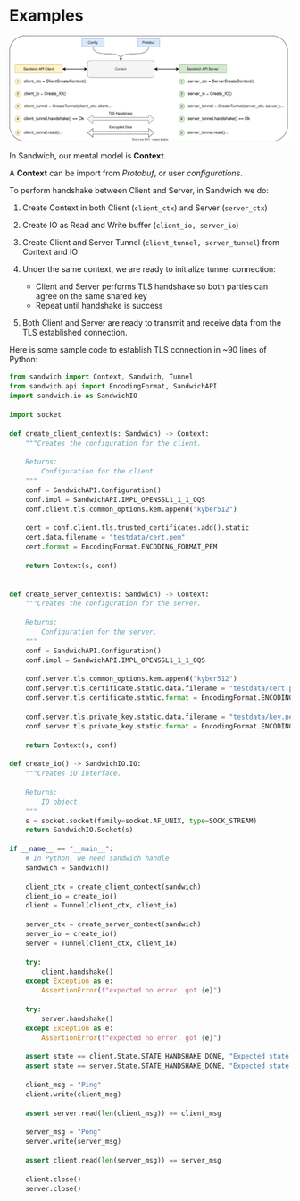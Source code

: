 # Examples

![Sandwich Example](./images/examples_sandwich.svg)

In Sandwich, our mental model is **Context**.

A **Context** can be import from _Protobuf_, or user _configurations_.

To perform handshake between Client and Server, in Sandwich we do:

1. Create Context in both Client (`client_ctx`) and Server (`server_ctx`)
2. Create IO as Read and Write buffer (`client_io, server_io`)
3. Create Client and Server Tunnel (`client_tunnel, server_tunnel`) from Context and IO
4. Under the same context, we are ready to initialize tunnel connection:

   - Client and Server performs TLS handshake so both parties can agree on the same shared key
   - Repeat until handshake is success

5. Both Client and Server are ready to transmit and receive data from the TLS established connection.

Here is some sample code to establish TLS connection in ~90 lines of Python:

<!-- TODO(ducnguyen-sb): Write shorter example by loading external protobuf file instead of hardcode options-->

```python
from sandwich import Context, Sandwich, Tunnel
from sandwich.api import EncodingFormat, SandwichAPI
import sandwich.io as SandwichIO

import socket

def create_client_context(s: Sandwich) -> Context:
    """Creates the configuration for the client.

    Returns:
        Configuration for the client.
    """
    conf = SandwichAPI.Configuration()
    conf.impl = SandwichAPI.IMPL_OPENSSL1_1_1_OQS
    conf.client.tls.common_options.kem.append("kyber512")

    cert = conf.client.tls.trusted_certificates.add().static
    cert.data.filename = "testdata/cert.pem"
    cert.format = EncodingFormat.ENCODING_FORMAT_PEM

    return Context(s, conf)


def create_server_context(s: Sandwich) -> Context:
    """Creates the configuration for the server.

    Returns:
        Configuration for the server.
    """
    conf = SandwichAPI.Configuration()
    conf.impl = SandwichAPI.IMPL_OPENSSL1_1_1_OQS

    conf.server.tls.common_options.kem.append("kyber512")
    conf.server.tls.certificate.static.data.filename = "testdata/cert.pem"
    conf.server.tls.certificate.static.format = EncodingFormat.ENCODING_FORMAT_PEM

    conf.server.tls.private_key.static.data.filename = "testdata/key.pem"
    conf.server.tls.private_key.static.format = EncodingFormat.ENCODING_FORMAT_PEM

    return Context(s, conf)

def create_io() -> SandwichIO.IO:
    """Creates IO interface.

    Returns:
        IO object.
    """
    s = socket.socket(family=socket.AF_UNIX, type=SOCK_STREAM)
    return SandwichIO.Socket(s)

if __name__ == "__main__":
    # In Python, we need sandwich handle
    sandwich = Sandwich()

    client_ctx = create_client_context(sandwich)
    client_io = create_io()
    client = Tunnel(client_ctx, client_io)

    server_ctx = create_server_context(sandwich)
    server_io = create_io()
    server = Tunnel(client_ctx, client_io)

    try:
        client.handshake()
    except Exception as e:
        AssertionError(f"expected no error, got {e}")

    try:
        server.handshake()
    except Exception as e:
        AssertionError(f"expected no error, got {e}")

    assert state == client.State.STATE_HANDSHAKE_DONE, "Expected state HANDSHAKE_DONE"
    assert state == server.State.STATE_HANDSHAKE_DONE, "Expected state HANDSHAKE_DONE"

    client_msg = "Ping"
    client.write(client_msg)

    assert server.read(len(client_msg)) == client_msg

    server_msg = "Pong"
    server.write(server_msg)

    assert client.read(len(server_msg)) == server_msg

    client.close()
    server.close()
```
